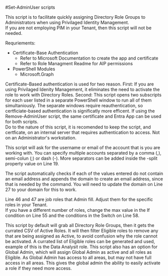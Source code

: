 #Set-AdminUser scripts

This script is to facilitate quickly assigning Directory Role Groups to Administrators when using Privilaged Identity Management.  
If you are not employing PIM in your Tenant, then this script will not be needed.

Requriements:
- Certificate-Base Authentication
  - Refer to Microsoft Documentation to create the app and certificate
  - Refer to Role Managment Readme for AIP permissions
- PowerShell Modules
  - Microsoft.Graph

Certificate-Based authentication is used for two reason.  First: If you are using Privilaged Idenity Management, it eliminates the need to activate the role to work with Directory Roles.  Second: This script opens two subscripts for each user listed in a separate PowerShell window to run all of them simultaniously.  The separate windows require reauthentication, so certficiate-based authentication is significatly more efficent.
If using the Remove-AdminUser script, the same certificate and Entra App can be used for both scripts.  
Do to the nature of this script, it is recomended to keep the script, and certficate, on an internal server that requires authentication to access.  Not on an Administrator's workstation.

This script will ask for the username or email of the account that is you are working with.  You can specify multiple accounts separated by a comma (,), semi-colun (;) or dash (-).  More separators can be added inside the -split property value on Line 19.

The script automatically checks if each of the values entered do not contain an email address and appends the domain to create an email address, since that is needed by the command. You will need to update the domain on Line 27 to your domain for this to work.

Line 46 and 47 are job roles that Admin fill.  Adjust them for the specific roles in your Tenant.  
If you have a different number of roles, change the max value in the If condition on Line 55 and the conditions in the Switch on Line 58.

This script by default will grab all Directory Role Groups, then it gets the currated CSV of Active Roles.  It will then filter Eligible roles to remove any that are being assigned as Active, to avoid confusion why the role cannot be activated.
A currated list of Eligible roles can be generated and used, example of this is the Data Analysit role.
This script also has an option for Global Admin, which will assign Global Admin as active and all roles as Eligible.  As Global Admin has access to all areas, but may not have full access in all areas.  This gives the global admin the ability to easily activate a role if they need more access.
